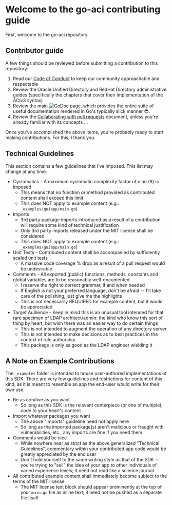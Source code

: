 # Welcome to the go-aci contributing guide <!-- omit in toc -->

First, welcome to the go-aci repository.

## Contributor guide

A few things should be reviewed before submitting a contribution to this repository:

 1. Read our [Code of Conduct](./CODE_OF_CONDUCT.md) to keep our community approachable and respectable
 2. Review the Oracle Unified Directory and RedHat Directory administrative guides (specifically the chapters that cover their implementation of the ACIv3 syntax)
 3. Review the main [![GoDoc](https://godoc.org/github.com/JesseCoretta/go-aci?status.svg)](https://godoc.org/github.com/JesseCoretta/go-aci) page, which provides the entire suite of useful documentation rendered in Go's typically slick manner 😎.
 4. Review the [Collaborating with pull requests](https://docs.github.com/en/github/collaborating-with-pull-requests) document, unless you're already familiar with its concepts ...

Once you've accomplished the above items, you're probably ready to start making contributions. For this, I thank you.

## Technical Guidelines

This section contains a few guidelines that I've imposed. This list may change at any time.

 - Cyclomatics - A maximum cyclomatic complexity factor of nine (9) is imposed
   - This means that no function or method provided as contributed content shall exceed this limit
   - This does NOT apply to example content (e.g.: `_examples/guiapp/main.go`)
 - Imports
   - 3rd party package imports introduced as a result of a contribution will require some kind of technical justification
   - Only 3rd party imports released under the MIT license shall be considered
   - This does NOT apply to example content (e.g.: `_examples/guiapp/main.go`)
 - Unit Tests - Contributed content shall be accompanied by sufficiently scaled unit tests
   - A massive code coverage % drop as a result of a pull request would be undesirable
 - Comments - All exported (public) functions, methods, constants and global variables are to be reasonably well-documented
   - I reserve the right to correct grammar, if and when needed
   - If English is not your preferred language, don't be afraid -- I'll take care of the polishing, just give me the highlights
   - This is not necessarily REQUIRED for example content, but it would be appreciated
 - Target Audience - Keep in mind this is an unusual tool intended for that rare specimen of LDAP architect/admin: the kind who know this sort of thing by heart, but wish there was an easier way to do certain things
   - This is not intended to augment the operation of any directory server
   - This is not intended to make decisions as to best practices in the context of rule authorship
   - This package is only as good as the LDAP engineer wielding it

## A Note on Example Contributions

The `_examples` folder is intended to house user-authored implementations of this SDK. There are very few guidelines and restrictions for content of this kind, as it is meant to resemble an app the end-user would write for their own use.

- Be as creative as you want
  - So long as this SDK is the relevant centerpiece (or one of multiple), code to your heart's content
- Import whatever packages you want
  - The above "Imports" guideline need not apply here
  - So long as the imported package(s) aren't malicious or fraught with vulnerabilities, etc., any imports are fine if you need them
- Comments would be nice
  - While nowhere near as strict as the above generalized "Technical Guidelines", commentary within your contributed app code would be greatly appreciated by the end user
  - Don't hold yourself to the same writing style as that of the SDK -- you're trying to "sell" the idea of your app to other individuals of varied experience levels; it need not read like a science journal
- All contributed example content shall immediately become subject to the terms of the MIT license
  - The MIT license text block should appear prominently at the top of your `main.go` file as inline text; it need not be pushed as a separate file itself

